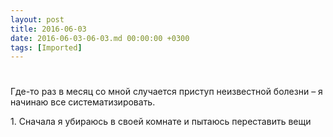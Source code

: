 ```yaml
---
layout: post
title: 2016-06-03
date: 2016-06-03-06-03.md 00:00:00 +0300
tags: [Imported]
---
```

# 

Где-то раз в месяц со мной случается приступ неизвестной болезни – я начинаю все систематизировать. 

1\. Сначала я убираюсь в своей комнате и пытаюсь переставить вещи